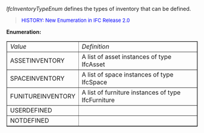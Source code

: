 ﻿_IfcInventoryTypeEnum_ defines the types of inventory that can be defined.

> <font size="-1" color="#0000FF">HISTORY: New Enumeration in IFC
		Release 2.0 </font>

**Enumeration:**

<table border="1"> 
		<tr> 
		  <td><i>Value</i></td> 
		  <td><i>Definition</i></td>  
		</tr> 
		<tr> 
		  <td>ASSETINVENTORY</td> 
		  <td>A list of asset instances of type IfcAsset</td> 
		</tr> 
		<tr> 
		  <td>SPACEINVENTORY</td> 
		  <td>A list of space instances of type IfcSpace</td> 
		</tr> 
		<tr> 
		  <td>FUNITUREINVENTORY</td> 
		  <td>A list of furniture instances of type IfcFurniture</td> 
		</tr> 
		<tr> 
		  <td>USERDEFINED</td> 
		  <td></td> 
		</tr> 
		<tr> 
		  <td>NOTDEFINED</td> 
		  <td></td> 
		</tr> 
	 </table>
